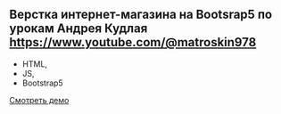 ## Верстка интернет-магазина на Bootsrap5 по урокам Андрея Кудлая https://www.youtube.com/@matroskin978
- HTML,
- JS,
- Bootstrap5
  
[Смоτреть демo]()


